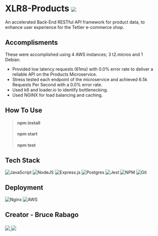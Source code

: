 # XLR8-Products <img src="https://img.shields.io/badge/-XLR8-blue?style=for-the-badge" align="center"/>
An accelerated Back-End RESTful API framework for product data, to enhance user experience for the Tetlier e-commerce shop.

## Accomplisments
These were accomplished using 4 AWS instances; 3 t2.micros and 1 Debian. <br />
- Provided low latency requests (61ms) with 0.0% error rate to deliver a reliable API on the Products Microservice.
- Stress tested each endpoint of the microservice and achieved 6.5k Requests Per Second with a 0.0% error rate.
- Used k6 and loader.io to identify bottlenecking.
- Used NGINX for load balancing and caching.

## How To Use

>#### npm install
>#### npm start
>#### npm test

## Tech Stack
![JavaScript](https://img.shields.io/badge/javascript-%23323330.svg?style=for-the-badge&logo=javascript&logoColor=%23F7DF1E) ![NodeJS](https://img.shields.io/badge/node.js-6DA55F?style=for-the-badge&logo=node.js&logoColor=white) ![Express.js](https://img.shields.io/badge/express.js-%23404d59.svg?style=for-the-badge&logo=express&logoColor=%2361DAFB) ![Postgres](https://img.shields.io/badge/postgres-%23316192.svg?style=for-the-badge&logo=postgresql&logoColor=white) ![Jest](https://img.shields.io/badge/-jest-%23C21325?style=for-the-badge&logo=jest&logoColor=white) ![NPM](https://img.shields.io/badge/NPM-%23000000.svg?style=for-the-badge&logo=npm&logoColor=white) ![Git](https://img.shields.io/badge/git-%23F05033.svg?style=for-the-badge&logo=git&logoColor=white)
## Deployment
![Nginx](https://img.shields.io/badge/nginx-%23009639.svg?style=for-the-badge&logo=nginx&logoColor=white) ![AWS](https://img.shields.io/badge/AWS-%23FF9900.svg?style=for-the-badge&logo=amazon-aws&logoColor=white)

## Creator - Bruce Rabago
### <a href="https://www.linkedin.com/in/bruce-diesel-rabago-b5b519180">
  <img src="https://img.shields.io/badge/linkedin%20-%230077B5.svg?&style=for-the-badge&logo=linkedin&logoColor=white"/>
</a> <a href="https://github.com/BungaloBuce">
  <img src="https://img.shields.io/badge/github%20-%23121011.svg?&style=for-the-badge&logo=github&logoColor=white"/>
</a>
